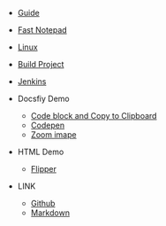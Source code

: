 - [Guide](guide.md "Guide")
- [Fast Notepad](notepad.md "Fast Notepad")
- [Linux](linux.md "Linux")
- [Build Project](buildProject.md "Build Project")
- [Jenkins](jenkins.md "Jenkins")

- Docsfiy Demo
    - [Code block and Copy to Clipboard](codeBlockAndCopy.md "Code block and Copy to Clipboard")
    - [Codepen](codepen.md "Codepen")
    - [Zoom imape](zoomImage "Zoom image")

- HTML Demo
    - [Flipper](flipperInIframe.html "Flipper")

- LINK
    - [Github](https://www.github.com "Github")
    - [Markdown](http://markdown.p2hp.com/basic-syntax/ "Markdown")